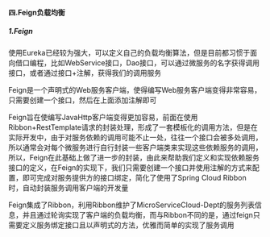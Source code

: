 #### 四.Feign负载均衡

##### 1.Feign

​	使用Eureka已经较为强大，可以定义自己的负载均衡算法，但是目前都习惯于面向借口编程，比如WebService接口，Dao接口，可以通过微服务的名字获得调用接口，或者通过接口+注解，获得我们的调用服务

​	Feign是一个声明式的Web服务客户端，使得编写Web服务客户端变得非常容易，只需要创建一个接口，然后在上面添加注解即可

​	Feign旨在使编写JavaHttp客户端变得更加容易，前面在使用Ribbon+RestTemplate请求的封装处理，形成了一套模板化的调用方法，但是在实际开发中，由于对服务依赖的调用可能不止一处，往往一个接口会被多处调用，所以通常会对每个微服务进行自行封装一些客户端类来实现这些依赖服务的调用，所以，Feign在此基础上做了进一步的封装，由此来帮助我们定义和实现依赖服务接口的定义，在Feign的实现下，我们只需要创建一个接口并使用注解的方式来配置，即可完成对服务提供方的接口绑定，简化了使用了Spring  Cloud  Ribbon 时，自动封装服务调用客户端的开发量

​	Feign集成了Ribbon，利用Ribbon维护了MicroServiceCloud-Dept的服务列表信息，并且通过轮询实现了客户端的负载均衡，而与Ribbon不同的是，通过feign只需要定义服务绑定接口且以声明式的方法，优雅而简单的实现了服务调用



